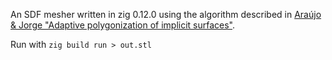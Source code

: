 An SDF mesher written in zig 0.12.0 using the algorithm described in [Araújo & Jorge "Adaptive polygonization of implicit surfaces"](https://www.researchgate.net/publication/220252153_Adaptive_polygonization_of_implicit_surfaces).

Run with `zig build run > out.stl`
